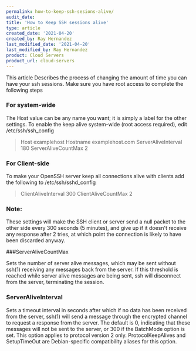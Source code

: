 ```yaml
---
permalink: how-to-keep-ssh-sesions-alive/
audit_date:
title: 'How to Keep SSH sessions alive'
type: article
created_date: '2021-04-20'
created_by: Ray Hernandez
last_modified_date: '2021-04-20'
last_modified_by: Ray Hernandez
product: Cloud Servers
product_url: cloud-servers
---
```


This article Describes the process of changing the amount of time you can have your ssh sessions. Make sure you have root access to complete the following steps

### For system-wide
The Host value can be any name you want; it is simply a label for the other settings. To enable the keep alive system-wide (root access required), edit /etc/ssh/ssh_config

>Host examplehost
    Hostname examplehost.com
    ServerAliveInterval 180
    ServerAliveCountMax 2
>

### For Client-side

To make your OpenSSH server keep all connections alive with clients add the following to /etc/ssh/sshd_config

>ClientAliveInterval 300
>ClientAliveCountMax 2


### Note:
These settings will make the SSH client or server send a null packet to the other side every 300 seconds (5 minutes), and give up if it doesn't receive any response after 2 tries, at which point the connection is likely to have been discarded anyway.

###ServerAliveCountMax

Sets the number of server alive messages, which may be sent without ssh(1) receiving any messages back from the server. If this threshold is reached while server alive messages are being sent, ssh will disconnect from the server, terminating the session.

### ServerAliveInterval

Sets a timeout interval in seconds after which if no data has been received from the server, ssh(1) will send a message through the encrypted channel to request a response from the server. The default is 0, indicating that these messages will not be sent to the server, or 300 if the BatchMode option is set. This option applies to protocol version 2 only. ProtocolKeepAlives and SetupTimeOut are Debian-specific compatibility aliases for this option.
